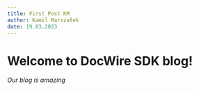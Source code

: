 ```yaml
---
title: First Post KM
author: Kamil Marszałek
date: 19.03.2023
---
```


# Welcome to DocWire SDK blog!

*Our blog is amazing*
